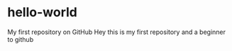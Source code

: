 # hello-world
My first repository on GitHub
Hey this is my first repository and a beginner to github
